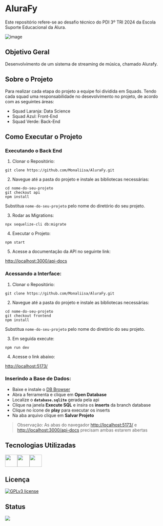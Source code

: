 # AluraFy
Este repositório refere-se  ao desafio técnico do PDI 3º TRI 2024 da Escola Suporte Educacional da Alura. 

![image](https://github.com/user-attachments/assets/4e3d3027-3609-4196-9a33-87280b2a6cfd)


## Objetivo Geral 

Desenvolvimento de um sistema de streaming de música, chamado Alurafy.


## Sobre o Projeto

 Para realizar cada etapa do projeto a equipe foi dividida em Squads. Tendo cada squad uma responsabilidade no desevolvimento no projeto, de acordo com as seguintes áreas:

 * Squad Laranja: Data Science
 * Squad Azul: Front-End
 * Squad Verde: Back-End

## Como Executar o Projeto

### Executando o Back End

1. Clonar o Repositório:
  ```
  git clone https://github.com/Monaliisa/AluraFy.git
  ```
2. Navegue até a pasta do projeto e instale as bibliotecas necessárias:
 ```
 cd nome-do-seu-projeto
 git checkout api
 npm install
 ```
 Substitua `nome-do-seu-projeto` pelo nome do diretório do seu projeto.

3. Rodar as Migrations:
 ```
 npx sequelize-cli db:migrate
 ```
4. Executar o Projeto:
 ```
 npm start
 ```
5. Acesse a documentação da API no seguinte link:

  [http://localhost:3000/api-docs](http://localhost:3000/api-docs)

### Acessando a Interface:

1. Clonar o Repositório:
  ```
  git clone https://github.com/Monaliisa/AluraFy.git
  ```
2. Navegue até a pasta do projeto e instale as bibliotecas necessárias:
 ```
 cd nome-do-seu-projeto
 git checkout frontend
 npm install
 ```
 Substitua `nome-do-seu-projeto` pelo nome do diretório do seu projeto.

3. Em seguida execute:
 ```
 npm run dev
 ```
4. Acesse o link abaixo:

[http://localhost:5173/](http://localhost:5173/)

### Inserindo a Base de Dados:

* Baixe e instale o [DB Browser](https://sqlitebrowser.org/)
* Abra a ferramenta e clique em **Open Database**
* Localize o **`database.sqlite`** gerada pela api
* Clique na janela **Execute SQL** e insira os **inserts** da branch database
* Clique no ícone de **play** para executar os inserts
* Na aba arquivo clique em **Salvar Projeto**

> Observação: As abas do navegador [http://localhost:5173/](http://localhost:5173/) e [http://localhost:3000/api-docs](http://localhost:3000/api-docs) precisam ambas estarem abertas

## Tecnologias Utilizadas
 
<img src="https://cdn.jsdelivr.net/gh/devicons/devicon@latest/icons/nodejs/nodejs-original.svg" width="40" height="40" /><img src="https://cdn.jsdelivr.net/gh/devicons/devicon@latest/icons/sqlite/sqlite-original.svg" width="40" height="40" /><img src="https://cdn.jsdelivr.net/gh/devicons/devicon@latest/icons/react/react-original.svg" width="40" height="40" />




## Licença
[![GPLv3 license](https://img.shields.io/badge/License-GPLv3-blue.svg)](http://perso.crans.org/besson/LICENSE.html)

## Status
<img src="https://img.shields.io/badge/Status-Em andamento-orange">


          
          
          
          
